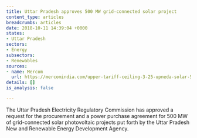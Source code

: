 ```yaml
---
title: Uttar Pradesh approves 500 MW grid-connected solar project
content_type: articles
breadcrumbs: articles
date: 2018-10-11 14:39:04 +0000
states:
- Uttar Pradesh
sectors:
- Energy
subsectors:
- Renewables
sources:
- name: Mercom
  url: https://mercomindia.com/upper-tariff-ceiling-3-25-upneda-solar-500-mw/
details: []
is_analysis: false

---
```

The Uttar Pradesh Electricity Regulatory Commission has approved a request for the procurement and a power purchase agreement for 500 MW of grid-connected solar photovoltaic projects put forth by the Uttar Pradesh New and Renewable Energy Development Agency.    